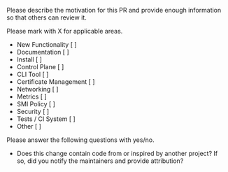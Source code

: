 Please describe the motivation for this PR and provide enough
information so that others can review it.

Please mark with X for applicable areas.

- New Functionality      [ ]
- Documentation          [ ]
- Install                [ ]
- Control Plane          [ ]
- CLI Tool               [ ]
- Certificate Management [ ]
- Networking             [ ]
- Metrics                [ ]
- SMI Policy             [ ]
- Security               [ ]
- Tests / CI System      [ ]
- Other                  [ ]

Please answer the following questions with yes/no.

- Does this change contain code from or inspired by another project? If so, did you notify the maintainers and provide attribution?
